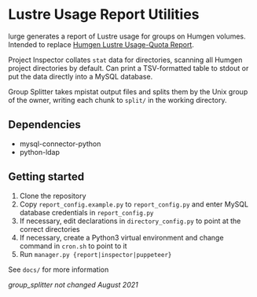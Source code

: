 # Lustre Usage Report Utilities
lurge generates a report of Lustre usage for groups on Humgen volumes. Intended to replace [Humgen Lustre Usage-Quota Report](https://gitlab.internal.sanger.ac.uk/hgi/lustre-usage).

Project Inspector collates `stat` data for directories, scanning all Humgen project directories by default. Can print a TSV-formatted table to stdout or put the data directly into a MySQL database.

Group Splitter takes mpistat output files and splits them by the Unix group of the owner, writing each chunk to `split/` in the working directory.

## Dependencies
* mysql-connector-python
* python-ldap

## Getting started
1. Clone the repository
2. Copy `report_config.example.py` to `report_config.py` and enter MySQL database credentials in `report_config.py`
3. If necessary, edit declarations in `directory_config.py` to point at the correct directories
4. If necessary, create a Python3 virtual environment and change command in `cron.sh` to point to it 
5. Run `manager.py {report|inspector|puppeteer}`

See `docs/` for more information

*group_splitter not changed August 2021* 

